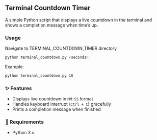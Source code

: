 ## Terminal Countdown Timer

A simple Python script that displays a live countdown in the terminal and shows a completion message when time’s up.

### Usage

Navigate to TERMINAL_COUNTDOWN_TIMER directory
```bash
python terminal_countdown.py <seconds>
```

Example:

```bash
python terminal_countdown.py 10
```

### ✨ Features

* Displays live countdown in `MM:SS` format
* Handles keyboard interrupt (`Ctrl + C`) gracefully
* Prints a completion message when finished

### 🧩 Requirements

* Python 3.x